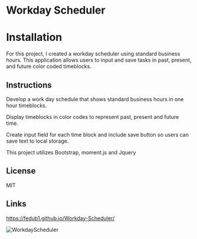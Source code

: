 # Workday Scheduler

# Installation 

For this project, I created a workday scheduler using standard business hours. This application allows users to input and save tasks in past, present, and future color coded timeblocks.

## Instructions
Develop a work day schedule that shows standard business hours in one hour timeblocks.

Display timeblocks in color codes to represent past, present and future time.

Create input field for each time block and include save button so users can save text to local storage.

This project utilizes Bootstrap, moment.js and Jquery

## License
MIT

## Links
https://fedub1.github.io/Workday-Scheduler/

![WorkdayScheduler](https://user-images.githubusercontent.com/68029856/103162275-85d9cf80-47bc-11eb-80c6-17cb1631f1a4.PNG)




